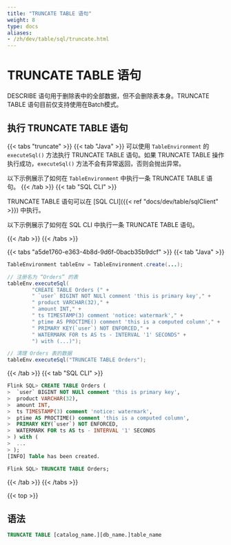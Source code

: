 ```yaml
---
title: "TRUNCATE TABLE 语句"
weight: 8
type: docs
aliases:
- /zh/dev/table/sql/truncate.html
---
```

<!--
Licensed to the Apache Software Foundation (ASF) under one
or more contributor license agreements.  See the NOTICE file
distributed with this work for additional information
regarding copyright ownership.  The ASF licenses this file
to you under the Apache License, Version 2.0 (the
"License"); you may not use this file except in compliance
with the License.  You may obtain a copy of the License at

  http://www.apache.org/licenses/LICENSE-2.0

Unless required by applicable law or agreed to in writing,
software distributed under the License is distributed on an
"AS IS" BASIS, WITHOUT WARRANTIES OR CONDITIONS OF ANY
KIND, either express or implied.  See the License for the
specific language governing permissions and limitations
under the License.
-->

<a name="truncate-statements"></a>

# TRUNCATE TABLE 语句

DESCRIBE 语句用于删除表中的全部数据，但不会删除表本身。TRUNCATE TABLE 语句目前仅支持使用在Batch模式。

<a name="run-a-truncate-statement"></a>

## 执行 TRUNCATE TABLE 语句

{{< tabs "truncate" >}}
{{< tab "Java" >}}
可以使用 `TableEnvironment` 的 `executeSql()` 方法执行 TRUNCATE TABLE 语句。如果 TRUNCATE TABLE 操作执行成功，`executeSql()` 方法不会有异常返回，否则会抛出异常。

以下示例展示了如何在 `TableEnvironment` 中执行一条 TRUNCATE TABLE 语句。
{{< /tab >}}
{{< tab "SQL CLI" >}}

TRUNCATE TABLE 语句可以在 [SQL CLI]({{< ref "docs/dev/table/sqlClient" >}}) 中执行。

以下示例展示了如何在 SQL CLI 中执行一条 TRUNCATE TABLE 语句。

{{< /tab >}}
{{< /tabs >}}

{{< tabs "a5de1760-e363-4b8d-9d6f-0bacb35b9dcf" >}}
{{< tab "Java" >}}
```java
TableEnvironment tableEnv = TableEnvironment.create(...);

// 注册名为 “Orders” 的表
tableEnv.executeSql(
        "CREATE TABLE Orders (" +
        " `user` BIGINT NOT NULl comment 'this is primary key'," +
        " product VARCHAR(32)," +
        " amount INT," +
        " ts TIMESTAMP(3) comment 'notice: watermark'," +
        " ptime AS PROCTIME() comment 'this is a computed column'," +
        " PRIMARY KEY(`user`) NOT ENFORCED," +
        " WATERMARK FOR ts AS ts - INTERVAL '1' SECONDS" +
        ") with (...)");

// 清理 Orders 表的数据
tableEnv.executeSql("TRUNCATE TABLE Orders");
```
{{< /tab >}}
{{< tab "SQL CLI" >}}
```sql
Flink SQL> CREATE TABLE Orders (
>  `user` BIGINT NOT NULl comment 'this is primary key',
>  product VARCHAR(32),
>  amount INT,
>  ts TIMESTAMP(3) comment 'notice: watermark',
>  ptime AS PROCTIME() comment 'this is a computed column',
>  PRIMARY KEY(`user`) NOT ENFORCED,
>  WATERMARK FOR ts AS ts - INTERVAL '1' SECONDS
> ) with (
>  ...
> );
[INFO] Table has been created.

Flink SQL> TRUNCATE TABLE Orders;
```
{{< /tab >}}
{{< /tabs >}}

{{< top >}}

<a name="syntax"></a>

## 语法

```sql
TRUNCATE TABLE [catalog_name.][db_name.]table_name
```
